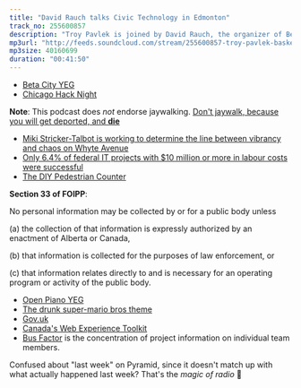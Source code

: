 ```yaml
---
title: "David Rauch talks Civic Technology in Edmonton"
track_no: 255600857
description: "Troy Pavlek is joined by David Rauch, the organizer of Beta City YEG, a civic tech meetup focusing on improving Edmonton through technology"
mp3url: "http://feeds.soundcloud.com/stream/255600857-troy-pavlek-basket-of-yegs-005-david-rauch-talks-civic-technology-in-edmonton.mp3"
mp3size: 40160699
duration: "00:41:50"
---
```


* [Beta City YEG](http://betacity.ca/)
* [Chicago Hack Night](http://chihacknight.org/)

**Note**: This podcast does *not* endorse jaywalking. [Don't jaywalk, because you will get deported, and **die**](https://www.youtube.com/watch?v=ARe5tEpb99s)

* [Miki Stricker-Talbot is working to determine the line between vibrancy and chaos on Whyte Avenue](http://www.avenueedmonton.com/City-Life/Top-40-Under-40/Miki-Stricker-Talbot/)
* [Only 6.4% of federal IT projects with $10 million or more in labour costs were successful](https://exit.sc/?url=http%3A%2F%2Fwww.brookings.edu%2Fblogs%2Ftechtank%2Fposts%2F2015%2F08%2F25-yaraghi-government-it-projects)
* [The DIY Pedestrian Counter](http://betacity.ca/2015/11/23/diy-pedestrian-counter/)

**Section 33 of FOIPP**:

No personal information may be collected by or for a public
body unless

 (a) the collection of that information is expressly authorized by
an enactment of Alberta or Canada,

 (b) that information is collected for the purposes of law
enforcement, or

 (c) that information relates directly to and is necessary for an
operating program or activity of the public body. 

* [Open Piano YEG](http://www.edmontonexaminer.com/2014/04/23/openpianoyeg-project-aims-to-animate-edmontons-outdoor-public-spaces-with-upright-pianos)
* [The drunk super-mario bros theme](https://soundcloud.com/openpianoyeg/piano-recording-1422167326-11?in=openpianoyeg/sets/nice-recordings)
* [Gov.uk](https://www.gov.uk/)
* [Canada's Web Experience Toolkit](http://wet-boew.github.io/v4.0-ci/index-en.html)
* [Bus Factor](https://en.wikipedia.org/wiki/Bus_factor) is the concentration of project information on individual team members.

Confused about "last week" on Pyramid, since it doesn't match up with what actually happened last week? That's the *magic of radio* 🌈
